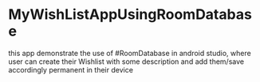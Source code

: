 # MyWishListAppUsingRoomDatabase
this app demonstrate the use of #RoomDatabase in android studio, where user can create their Wishlist with  some description and add them/save accordingly permanent in their device
